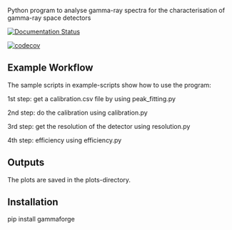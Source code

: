 Python program to analyse gamma-ray spectra for the characterisation of gamma-ray space detectors

[![Documentation Status](https://readthedocs.org/projects/gammaforge/badge/?version=latest)](https://gammaforge.readthedocs.io/en/latest/?badge=latest)

[![codecov](https://codecov.io/gh/jonathanflunger/gammaforge/graph/badge.svg?token=3PZC7616XJ)](https://codecov.io/gh/jonathanflunger/gammaforge)

## Example Workflow
The sample scripts in example-scripts show how to use the program:


1st step: get a calibration.csv file by using peak_fitting.py

2nd step: do the calibration using calibration.py

3rd step: get the resolution of the detector using resolution.py

4th step: efficiency using efficiency.py

## Outputs

The plots are saved in the plots-directory.

## Installation

pip install gammaforge

